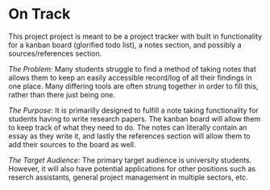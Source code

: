 # On Track
This project project is meant to be a project tracker with built in functionality for a kanban board (glorified todo list), a notes section, and possibly a sources/references section.

*The Problem:*
Many students struggle to find a method of taking notes that allows them to keep an easily accessible record/log of all their findings in one place. Many differing tools are often strung together in order to fill this, rather than there just being one.

*The Purpose:*
It is primarilly designed to fulfill a note taking functionality for students having to write research papers. The kanban board will allow them to keep track of what they need to do. The notes can literally contain an essay as they write it, and lastly the references section will allow them to add their sources to the board as well.

*The Target Audience:*
The primary target audience is university students. However, it will also have potential applications for other positions such as reserch assistants, general project management in multiple sectors, etc.